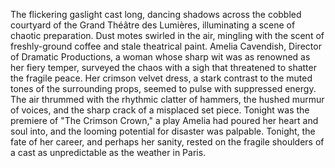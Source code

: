 The flickering gaslight cast long, dancing shadows across the cobbled courtyard of the Grand Théâtre des Lumières, illuminating a scene of chaotic preparation.  Dust motes swirled in the air, mingling with the scent of freshly-ground coffee and stale theatrical paint.  Amelia Cavendish, Director of Dramatic Productions, a woman whose sharp wit was as renowned as her fiery temper, surveyed the chaos with a sigh that threatened to shatter the fragile peace.  Her crimson velvet dress, a stark contrast to the muted tones of the surrounding props, seemed to pulse with suppressed energy.  The air thrummed with the rhythmic clatter of hammers, the hushed murmur of voices, and the sharp crack of a misplaced set piece.  Tonight was the premiere of "The Crimson Crown," a play Amelia had poured her heart and soul into, and the looming potential for disaster was palpable.  Tonight, the fate of her career, and perhaps her sanity, rested on the fragile shoulders of a cast as unpredictable as the weather in Paris.
